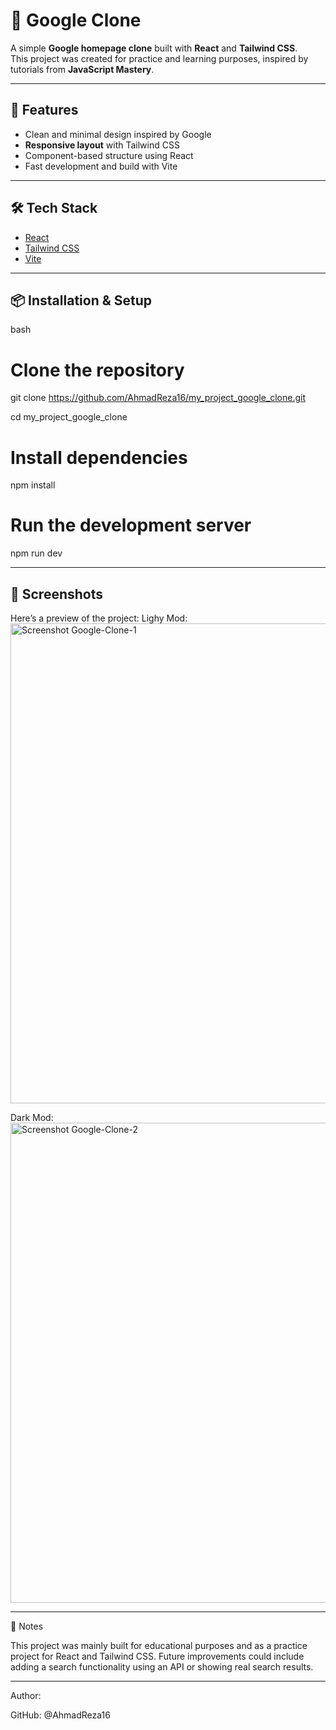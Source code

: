 # 🔎 Google Clone

A simple **Google homepage clone** built with **React** and **Tailwind CSS**.  
This project was created for practice and learning purposes, inspired by tutorials from **JavaScript Mastery**.

---

## 🚀 Features

- Clean and minimal design inspired by Google
- **Responsive layout** with Tailwind CSS
- Component-based structure using React
- Fast development and build with Vite

---

## 🛠️ Tech Stack

- [React](https://reactjs.org/)  
- [Tailwind CSS](https://tailwindcss.com/)  
- [Vite](https://vitejs.dev/)  

---

## 📦 Installation & Setup

bash
# Clone the repository
git clone https://github.com/AhmadReza16/my_project_google_clone.git

cd my_project_google_clone

# Install dependencies
npm install

# Run the development server
npm run dev

----

## 📸 Screenshots
Here’s a preview of the project:
Lighy Mod:
<img width="1366" height="768" alt="Screenshot Google-Clone-1" src="https://github.com/user-attachments/assets/665cd2f1-053a-4dbf-a97e-8c5d5cf431f7" />

Dark Mod:
<img width="1366" height="768" alt="Screenshot Google-Clone-2" src="https://github.com/user-attachments/assets/0ee044ea-764c-4938-9cbc-209cc0cd4dda" />

----

📌 Notes

This project was mainly built for educational purposes and as a practice project for React and Tailwind CSS.
Future improvements could include adding a search functionality using an API or showing real search results.

---

Author:

GitHub: @AhmadReza16
